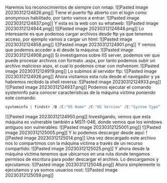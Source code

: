 Haremos los reconocimientos de siempre con nmap:
![[Pasted image 20230312124826.png]]
Tiene el puerto ftp abierto con el login como anonymous habilitado, por tanto vamos a entrar:
![[Pasted image 20230312124837.png]]
Y esta es la web con su whatweb:
![[Pasted image 20230312124844.png]]
![[Pasted image 20230312124848.png]]
Lo interesante es que podemos cargar archivos desde ftp ya que tenemos acceso, por ejemplo vamos a cargar un html:
![[Pasted image 20230312124858.png]]
![[Pasted image 20230312124901.png]]
Y vemos que podemos acceder a él desde la máquina:
![[Pasted image 20230312124908.png]]
Si investigamos sobre IIS server, podemos ver que puede procesar archivos con formato .aspx, por tanto podemos subir un archivo malicioso aspx, el cual lo podemos crear con msfvenom:
![[Pasted image 20230312124919.png]]
Lo subimos al servidor ftp:
![[Pasted image 20230312124926.png]]
Ahora visitamos esta ruta desde el navegador y ya habremos recibido la shell reversa:
![[Pasted image 20230312124933.png]]
![[Pasted image 20230312124937.png]]
Podemos ejecutar el comando systeminfo para conocer características de la máquina víctima poniendo este comando:
```powershell
systeminfo | findstr /B /C:"OS Name" /C:"OS Version" /C:"System Type”
```
![[Pasted image 20230312124950.png]]
Investigando, vemos que esta máquina es vulnerable también a MS11-046, donde vemos que los windows antiguos son vulnerables:
![[Pasted image 20230312125001.png]]
![[Pasted image 20230312125005.png]]
Y lo podemos descargar desde aquí:
![[Pasted image 20230312125014.png]]
Una vez descargado este archivo nos lo compartimos con la máquina víctima a través de un recurso compartido:
![[Pasted image 20230312125025.png]]
Y ahora desde la máquina víctima tenemos que ubicarnos en una ruta donde tengamos permisos de escritura para poder descargar el archivo. Lo descargamos y ejecutamos:
![[Pasted image 20230312125048.png]]
Ahora simplemente lo ejecutamos y ya somos usuarios root:
![[Pasted image 20230312125059.png]]
